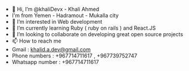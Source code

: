 - 👋 Hi, I’m @khaliDevx - Khali Ahmed
- I'm from Yemen - Hadramout - Mukalla city
- 👀 I’m interested in Web development
- 🌱 I’m currently learning Ruby ( ruby on rails ) and React.JS
- 💞️ I’m looking to collaborate on developing great open source projects
- 📫 How to reach me 
- Gmail : khalid.a.dev@gmail.com
- Phone numbers : +967714711617 , +967739752747
- Whatsapp number : +967714711617

<!---
khaliDevx/khaliDevx is a ✨ special ✨ repository because its `README.md` (this file) appears on your GitHub profile.
You can click the Preview link to take a look at your changes.
--->
